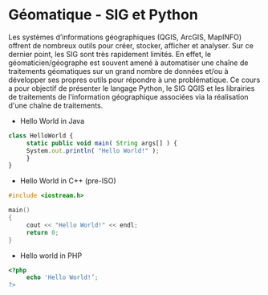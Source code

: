# **Géomatique - SIG et Python** 

Les systèmes d’informations géographiques (QGIS, ArcGIS, MapINFO) offrent de nombreux outils pour créer, stocker, afficher et analyser. Sur ce dernier point, les SIG sont très rapidement limités. En effet, le géomaticien/géographe est souvent amené à automatiser une chaîne de traitements géomatiques sur un grand nombre de données et/ou à développer ses propres outils pour répondre à une problématique. Ce cours a pour objectif de présenter le langage Python, le SIG QGIS et les librairies de traitements de l'information géographique associées via la réalisation d'une chaîne de traitements. 

* Hello World in Java 
```js
class HelloWorld {   
     static public void main( String args[] ) { 
     System.out.println( "Hello World!" );
     }
} 
```

* Hello World in C++ (pre-ISO) 
```c++
#include <iostream.h> 

main() 
{ 
     cout << "Hello World!" << endl; 
     return 0; 
} 
```

* Hello world in PHP 
```php
<?php 
     echo 'Hello World!’; 
?> 
```
